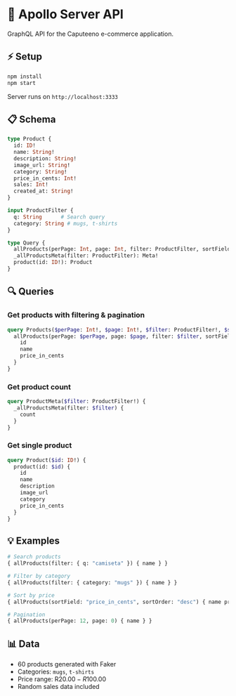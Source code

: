 # 🚀 Apollo Server API

GraphQL API for the Caputeeno e-commerce application.

## ⚡ Setup

```bash
npm install
npm start
```

Server runs on `http://localhost:3333`

## 📋 Schema

```graphql
type Product {
  id: ID!
  name: String!
  description: String!
  image_url: String!
  category: String!
  price_in_cents: Int!
  sales: Int!
  created_at: String!
}

input ProductFilter {
  q: String      # Search query
  category: String # mugs, t-shirts
}

type Query {
  allProducts(perPage: Int, page: Int, filter: ProductFilter, sortField: String, sortOrder: String): [Product!]!
  _allProductsMeta(filter: ProductFilter): Meta!
  product(id: ID!): Product
}
```

## 🔍 Queries

### Get products with filtering & pagination
```graphql
query Products($perPage: Int!, $page: Int!, $filter: ProductFilter!, $sortField: String!, $sortOrder: String!) {
  allProducts(perPage: $perPage, page: $page, filter: $filter, sortField: $sortField, sortOrder: $sortOrder) {
    id
    name
    price_in_cents
  }
}
```

### Get product count
```graphql
query ProductMeta($filter: ProductFilter!) {
  _allProductsMeta(filter: $filter) {
    count
  }
}
```

### Get single product
```graphql
query Product($id: ID!) {
  product(id: $id) {
    id
    name
    description
    image_url
    category
    price_in_cents
  }
}
```

## 💡 Examples

```graphql
# Search products
{ allProducts(filter: { q: "camiseta" }) { name } }

# Filter by category
{ allProducts(filter: { category: "mugs" }) { name } }

# Sort by price
{ allProducts(sortField: "price_in_cents", sortOrder: "desc") { name price_in_cents } }

# Pagination
{ allProducts(perPage: 12, page: 0) { name } }
```

## 📊 Data

- 60 products generated with Faker
- Categories: `mugs`, `t-shirts`
- Price range: R$20.00 - R$100.00
- Random sales data included 